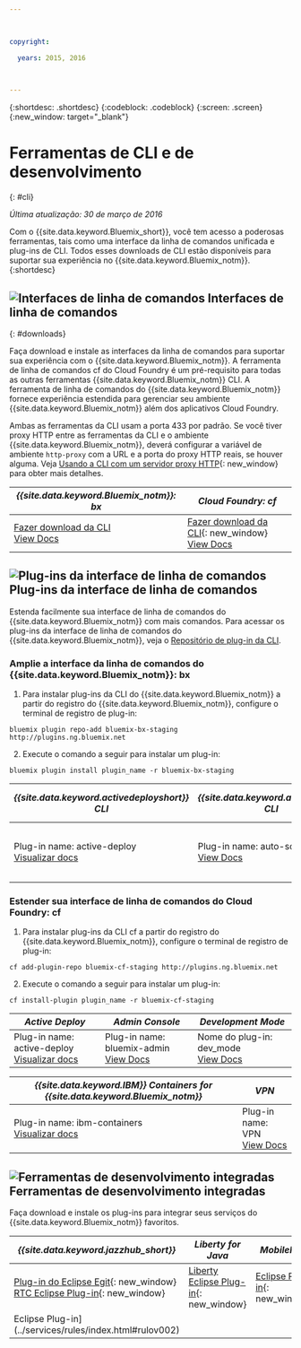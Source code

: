 ```yaml
---

 

copyright:

  years: 2015, 2016

 

---
```


{:shortdesc: .shortdesc}
{:codeblock: .codeblock}
{:screen: .screen}
{:new_window: target="_blank"}

# Ferramentas de CLI e de desenvolvimento
{: #cli}

*Última atualização: 30 de março de 2016*

Com o {{site.data.keyword.Bluemix_short}}, você tem acesso a poderosas ferramentas, tais como uma interface da linha de comandos unificada e plug-ins de CLI. Todos esses downloads de CLI estão disponíveis para suportar sua experiência no {{site.data.keyword.Bluemix_notm}}.
{:shortdesc}

## ![Interfaces de linha de comandos](./images/CLI.svg) Interfaces de linha de comandos
{: #downloads}

Faça download e instale as interfaces da linha de comandos para suportar sua experiência com o {{site.data.keyword.Bluemix_notm}}. A ferramenta de linha de comandos cf do Cloud Foundry é um pré-requisito para todas as outras ferramentas {{site.data.keyword.Bluemix_notm}} CLI. A ferramenta de linha de comandos do {{site.data.keyword.Bluemix_notm}} fornece experiência estendida para gerenciar seu ambiente {{site.data.keyword.Bluemix_notm}} além dos aplicativos Cloud Foundry.

Ambas as ferramentas da CLI usam a porta 433 por padrão. Se você tiver proxy HTTP entre as ferramentas da CLI e o ambiente {{site.data.keyword.Bluemix_notm}}, deverá configurar a variável de ambiente `http-proxy` com a URL e a porta do proxy HTTP reais, se houver alguma. Veja [Usando a CLI com um servidor proxy HTTP](http://docs.cloudfoundry.org/cf-cli/http-proxy.html){: new_window} para obter mais detalhes.


| *{{site.data.keyword.Bluemix_notm}}: bx* | *Cloud Foundry: cf* |
|---------------------|---------------|
| [Fazer download da CLI](http://clis.ng.bluemix.net/) <br> [View Docs](./reference/bluemix_cli/index.html)|  [Fazer download da CLI](https://github.com/cloudfoundry/cli/releases){: new_window}  <br> [View Docs](./reference/cfcommands/index.html) |


## ![Plug-ins da interface de linha de comandos](./images/CLI_Plugin.svg) Plug-ins da interface de linha de comandos

Estenda facilmente sua interface de linha de comandos do {{site.data.keyword.Bluemix_notm}} com mais comandos. Para acessar os plug-ins da interface de linha de comandos do {{site.data.keyword.Bluemix_notm}}, veja o [ Repositório de plug-in da CLI](http://plugins.ng.bluemix.net/).

### Amplie a interface da linha de comandos do {{site.data.keyword.Bluemix_notm}}: bx

1. Para instalar plug-ins da CLI do {{site.data.keyword.Bluemix_notm}} a partir do registro do {{site.data.keyword.Bluemix_notm}}, configure o terminal de registro de plug-in:
```
bluemix plugin repo-add bluemix-bx-staging http://plugins.ng.bluemix.net
```
2. Execute o comando a seguir para instalar um
plug-in:
```
bluemix plugin install plugin_name -r bluemix-bx-staging
```

| *{{site.data.keyword.activedeployshort}} CLI* | *{{site.data.keyword.autoscaling}} CLI* | *Grupos de segurança de rede* |
|-----|-----|-----|
| Plug-in name: active-deploy <br> [Visualizar docs](../services/ActiveDeploy/cli.html#cli) | Plug-in name: auto-scaling <br> [View Docs](./plugins/auto-scaling/index.html) |  Nome do plug-in: nsg <br> [Visualizar docs](./plugins/networksecuritygroups/index.html)  |


### Estender sua interface de linha de comandos do Cloud Foundry: cf

1. Para instalar plug-ins da CLI cf a partir do registro do {{site.data.keyword.Bluemix_notm}}, configure o terminal de registro de plug-in:
```
cf add-plugin-repo bluemix-cf-staging http://plugins.ng.bluemix.net
```
2. Execute o comando a seguir para instalar um
plug-in:
```
cf install-plugin plugin_name -r bluemix-cf-staging
```

| *Active Deploy* | *Admin Console* | *Development Mode* |
|-----------------|-----------------|-----------------|
| Plug-in name: active-deploy <br>  [Visualizar docs](../services/ActiveDeploy/cli.html#cli) |  Plug-in name: bluemix-admin <br> [View Docs](../cli/plugins/bluemix_admin/index.html) | Nome do plug-in: dev_mode <br> [View Docs](./plugins/dev_mode/index.html) |

| *{{site.data.keyword.IBM}} Containers for {{site.data.keyword.Bluemix_notm}}* | *VPN* |
|-----------------|-----------------|
| Plug-in name: ibm-containers <br> [Visualizar docs](https://www.{DomainName}/docs/containers/container_cli_cfic.html#container_cli_cfic) | Plug-in name: VPN <br> [View Docs](./plugins/vpn/index.html) |

<!-- View docs link for bluemix-admin plug-in cannot go live until December time frame. Check in with Michelle -->


## ![Ferramentas de desenvolvimento integradas](./images/Integrated_Dev_Tools.svg) Ferramentas de desenvolvimento integradas

Faça download e instale os plug-ins para integrar seus serviços do {{site.data.keyword.Bluemix_notm}} favoritos.

| *{{site.data.keyword.jazzhub_short}}* | *Liberty for Java* | *MobileFirst* | *{{site.data.keyword.rules_short}}* |
|-------------|----------|----------|----------|
| [Plug-in do Eclipse Egit](https://hub.jazz.net/docs/reference/gitclient/#eclipse_using_egit){: new_window} <br> [RTC Eclipse Plug-in](https://hub.jazz.net/docs/reference/gitclient/#eclipse_using_rtc){: new_window} | [Liberty Eclipse Plug-in](https://developer.ibm.com/wasdev/downloads/liberty-profile-using-eclipse/){: new_window} | [Eclipse Plug-in](https://marketplace.eclipse.org/content/ibm-mobilefirst-platform-studio){: new_window} | [Rules Designer
Eclipse Plug-in](../services/rules/index.html#rulov002) |
